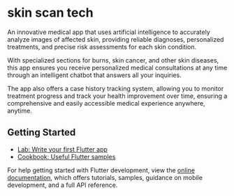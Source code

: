 # skin scan tech

An innovative medical app that uses artificial intelligence to accurately analyze images of affected skin, providing reliable diagnoses, personalized treatments, and precise risk assessments for each skin condition.

With specialized sections for burns, skin cancer, and other skin diseases, this app ensures you receive personalized medical consultations at any time through an intelligent chatbot that answers all your inquiries.

The app also offers a case history tracking system, allowing you to monitor treatment progress and track your health improvement over time, ensuring a comprehensive and easily accessible medical experience anywhere, anytime.

## Getting Started

- [Lab: Write your first Flutter app](https://docs.flutter.dev/get-started/codelab)
- [Cookbook: Useful Flutter samples](https://docs.flutter.dev/cookbook)

For help getting started with Flutter development, view the
[online documentation](https://docs.flutter.dev/), which offers tutorials,
samples, guidance on mobile development, and a full API reference.
